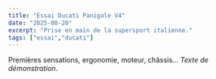 ```yaml
---
title: "Essai Ducati Panigale V4"
date: "2025-08-20"
excerpt: "Prise en main de la supersport italienne."
tags: ["essai","ducati"]
---
```

Premières sensations, ergonomie, moteur, châssis… *Texte de démonstration*.
